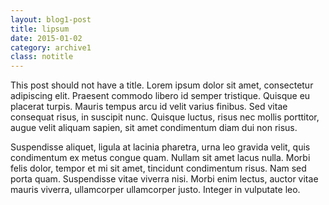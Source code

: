 ```yaml
---
layout: blog1-post
title: lipsum
date: 2015-01-02
category: archive1
class: notitle
---
```

This post should not have a title. Lorem ipsum dolor sit amet, consectetur adipiscing elit. Praesent commodo libero id semper tristique. Quisque eu placerat turpis. Mauris tempus arcu id velit varius finibus. Sed vitae consequat risus, in suscipit nunc. Quisque luctus, risus nec mollis porttitor, augue velit aliquam sapien, sit amet condimentum diam dui non risus.
 
Suspendisse aliquet, ligula at lacinia pharetra, urna leo gravida velit, quis condimentum ex metus congue quam. Nullam sit amet lacus nulla. Morbi felis dolor, tempor et mi sit amet, tincidunt condimentum risus. Nam sed porta quam. Suspendisse vitae viverra nisi. Morbi enim lectus, auctor vitae mauris viverra, ullamcorper ullamcorper justo. Integer in vulputate leo. 